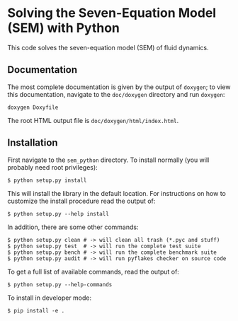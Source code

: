 # Solving the Seven-Equation Model (SEM) with Python

This code solves the seven-equation model (SEM) of fluid dynamics.

## Documentation

The most complete documentation is given by the output of `doxygen`; to view
this documentation, navigate to the `doc/doxygen` directory and run `doxygen`:

```
doxygen Doxyfile
```

The root HTML output file is `doc/doxygen/html/index.html`.

## Installation

First navigate to the `sem_python` directory. To install normally (you will
probably need root privileges):

```
$ python setup.py install
```

This will install the library in the default location. For instructions on
how to customize the install procedure read the output of:

```
$ python setup.py --help install
```

In addition, there are some other commands:

```
$ python setup.py clean # -> will clean all trash (*.pyc and stuff)
$ python setup.py test  # -> will run the complete test suite
$ python setup.py bench # -> will run the complete benchmark suite
$ python setup.py audit # -> will run pyflakes checker on source code
```

To get a full list of available commands, read the output of:

```
$ python setup.py --help-commands
```

To install in developer mode:

```
$ pip install -e .
```
